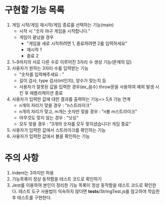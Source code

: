 # 구현할 기능 목록
1. 게임 시작/게임 재시작/게임 종료를 선택하는 기능(main)
    - 시작 시 "숫자 야구 게임을 시작합니다."
    - 게임이 끝났을 경우
        - "게임을 새로 시작하려면 1, 종료하려면 2를 입력하세요"
        - 재시작 1
        - 종료 2
2. 1~9까지의 서로 다른 수로 이루어진 3자리 수 생성 기능(문제의 답)
3. 사용자가 원하는 3자리 수를 입력받는 기능
    - "숫자를 입력해주세요 : "
    - 길이 검사, type 검사(int인지), 양수가 맞는지 등
    - 사용자가 잘못된 값을 입력한 경우(ex_음수) throw문을 사용하여 예외 발생 시킨 후 애플리케이션 종료 
4. 사용자가 입력한 값에 대한 결과를 출력하는 기능=> 5,6 기능 연계
    - n개의 자리가 맞을 경우 : "n스트라이크"
    - n개의 자리가 맞고, m개는 숫자만 맞을 경우 : "n볼 m스트라이크"
    - 아무것도 맞지 않는 경우 : "낫싱"
    - 모두 맞을 경우 : "3개의 숫자를 모두 맞히셨습니다! 게임 종료"
5. 사용자가 입력한 값에서 스트라이크를 확인하는 기능
6. 사용자가 입력한 값에서 볼을 확인하는 기능


# 주의 사항
1. indent는 3까지만 허용
2. 기능목록이 정상 동작함을 테스트 코드로 확인하기
3. Jest를 이용하여 본인이 정리한 기능 목록이 정상 동작함을 테스트 코드로 확인한다.
테스트 도구 사용법이 익숙하지 않다면 __tests__/StringTest.js를 참고하여 학습한 후 테스트를 구현한다. 



